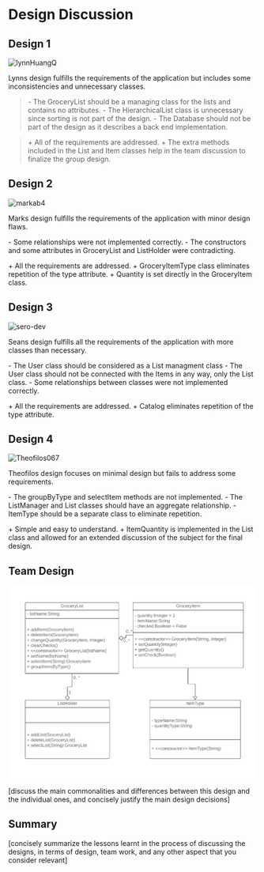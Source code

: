 ﻿# Design Discussion

## Design 1

![lynnHuangQ](../Design-Individual​/lynnHuangQ/design.png) 

Lynns design fulfills the requirements of the application but includes
some inconsistencies and unnecessary classes.

>\- The GroceryList should be a managing class for the lists and contains no attributes.
>\- The HierarchicalList class is unnecessary since sorting is not part of the design.
>\- The Database should not be part of the design as it describes a back end implementation.

>\+ All of the requirements are addressed.
>\+ The extra methods included in the List and Item classes help in the team
  discussion to finalize the group design.

## Design 2
![markab4](../Design-Individual​/markab4/design.png)

Marks design fulfills the requirements of the application with minor
design flaws. 

\- Some relationships were not implemented correctly.
\- The constructors and some attributes in GroceryList and ListHolder were contradicting.

\+ All the requirements are addressed.
\+ GroceryItemType class eliminates repetition of the type attribute.
\+ Quantity is set directly in the GroceryItem class.


## Design 3
![sero-dev](../Design-Individual​/sero-dev/design.png)

Seans design fulfills all the requirements of the application with 
more classes than necessary.

\- The User class should be considered as a List managment class
\- The User class should not be connected with the Items in any way, only the List class.
\- Some relationships between classes were not implemented correctly.

\+ All the requirements are addressed.
\+ Catalog eliminates repetition of the type attribute.


## Design 4
![Theofilos067](../Design-Individual​/Theofilos067/design.png)

Theofilos design focuses on minimal design but fails to address some 
requirements.

\- The groupByType and selectItem methods are not implemented.
\- The ListManager and List classes should have an aggregate relationship.
\- ItemType should be a separate class to eliminate repetition.

\+ Simple and easy to understand.
\+ ItemQuantity is implemented in the List class and allowed for an extended discussion
  of the subject for the final design.


## Team Design
![Team](design-team.png)

[discuss the main commonalities and differences between this design and the individual ones, and concisely justify the main design decisions]
 

## Summary

[concisely summarize the lessons learnt in the process of discussing the designs, in terms of design, team work, and any other aspect that you consider relevant]
